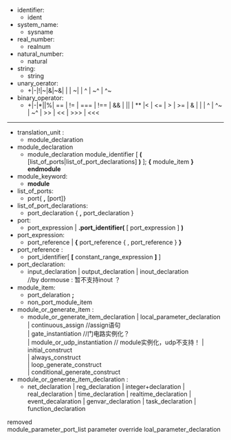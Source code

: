 - identifier: 
	- ident
- system_name:
	- sysname
- real_number:
	- realnum
- natural_number:
    - natural
- string:
    - string
- unary_oerator:
  - +|-|!|\~|&|\~&|  \|  | \~| | ^ | ~^ | ^~
- binary_operator:
  - +|-|*|\|%| =\= | != | === | !\== | && | || | ** |< | <= | > |  >= | & | | | ^ | ^~ | ~^ | >> | << | >>> | <<< 

---  

- translation_unit : 
  - module_declaration
- module_declaration
  - module\_declaration module\_identifier [ **(** [list\_of\_ports|list\_of\_port\_declarations] **)** ]; **{** module\_item  **}** **endmodule**
- module\_keyword:
  - **module**
- list\_of\_ports:  
	- port{ **,** [port]}
- list\_of\_port\_declarations: 
	- port\_declaration { **,** port\_declaration }
- port:
	- port\_expression | **.**port\_identifier**(** [ port_expression ] **)**
- port_expression:
	- port\_reference | **{** port\_reference  { , port\_reference } **}**  
- port\_reference :
	- port\_identifier[ **[** constant_range_expression **]**  ] 
- port\_declaration: 
	- input\_declaration | output\_declaration | inout\_declaration  
//by dormouse : 暂不支持inout ？ 
- module_item:
	- port\_delaration **;**
	- non\_port\_module\_item
- module\_or\_generate\_item :
	- module\_or\_generate\_item\_declaration
	  | local_parameter_declaration  
	  | continuous_assign   //assign语句  
	  | gate_instantiation     //门电路实例化？  
	  | module_or_udp_instantiation  // module实例化，udp不支持！
	  | initial_construct  
 	  | always_construct   
	  | loop_generate_construct  
	  | conditional_generate_construct  
- module_or_generate_item_declaration : 
	- net_declaration | reg_declaration | integer+declaration | real_declaration | time_declaration | realtime_declaration
	| event_decalaration | genvar_declaration | task_declaration | function_declaration
  
removed     
	module\_parameter\_port\_list
	parameter override
	loal_parameter_declaration